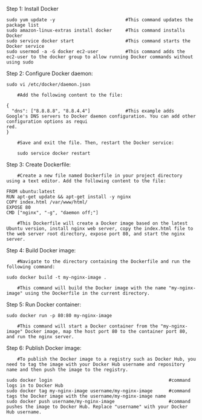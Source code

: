 Step 1: Install Docker

    sudo yum update -y                          #This command updates the package list
    sudo amazon-linux-extras install docker     #This command installs Docker
    sudo service docker start                   #This command starts the Docker service
    sudo usermod -a -G docker ec2-user          #This command adds the ec2-user to the docker group to allow running Docker commands without using sudo


Step 2: Configure Docker daemon:

    sudo vi /etc/docker/daemon.json

        #Add the following content to the file:

    {      
      "dns": ["8.8.8.8", "8.8.4.4"]             #This example adds Google's DNS servers to Docker daemon configuration. You can add other configuration options as requi                                                red.
    }

        #Save and exit the file. Then, restart the Docker service:
        
        sudo service docker restart

Step 3: Create Dockerfile:

        #Create a new file named Dockerfile in your project directory using a text editor. Add the following content to the file:

    FROM ubuntu:latest
    RUN apt-get update && apt-get install -y nginx
    COPY index.html /var/www/html/
    EXPOSE 80
    CMD ["nginx", "-g", "daemon off;"]

        #This Dockerfile will create a Docker image based on the latest Ubuntu version, install nginx web server, copy the index.html file to the web server root directory, expose port 80, and start the nginx server.


Step 4: Build Docker image:
        
        #Navigate to the directory containing the Dockerfile and run the following command:
    
    sudo docker build -t my-nginx-image .
    
        #This command will build the Docker image with the name "my-nginx-image" using the Dockerfile in the current directory.


Step 5: Run Docker container:

    sudo docker run -p 80:80 my-nginx-image
    
        #This command will start a Docker container from the "my-nginx-image" Docker image, map the host port 80 to the container port 80, and run the nginx server.


Step 6: Publish Docker image:

        #To publish the Docker image to a registry such as Docker Hub, you need to tag the image with your Docker Hub username and repository name and then push the image to the registry.

    sudo docker login                                           #command logs in to Docker Hub
    sudo docker tag my-nginx-image username/my-nginx-image      #command tags the Docker image with the username/my-nginx-image name
    sudo docker push username/my-nginx-image                    #command pushes the image to Docker Hub. Replace "username" with your Docker Hub username.

    

